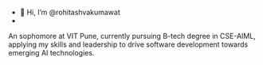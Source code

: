 - 👋 Hi, I’m @rohitashvakumawat
- 
An sophomore at VIT Pune, currently pursuing B-tech degree in CSE-AIML, applying my skills and leadership to drive software development towards emerging AI technologies.

